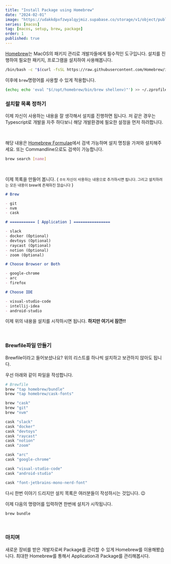 ```yaml
---
title: "Install Package using Homebrew"
date: "2024-02-01"
image: "https://udakkdpxfzwyalqyjmiz.supabase.co/storage/v1/object/public/images/blog-macos.png"
series: [macos]
tag: [macos, setup, brew, package]
order: 1
published: true
---
```


<a href="https://brew.sh/" target="_blank" rel="noreferrer noopener">Homebrew</a>는 MacOS의 패키지 관리로 개발자들에게 필수적인 도구입니다.
설치를 진행하여 필요한 패키지, 프로그램을 설치하여 사용해봅니다.

```bash title="install homebrew"
/bin/bash -c "$(curl -fsSL https://raw.githubusercontent.com/Homebrew/install/HEAD/install.sh)"
```

이후에 `brew`명령어를 사용할 수 있게 적용합니다.

```bash title="set homebrew path"
(echo; echo 'eval "$(/opt/homebrew/bin/brew shellenv)"') >> ~/.zprofile
```

### 설치할 목록 정하기

이제 자신이 사용하는 내용을 잘 생각해서 설치를 진행하면 됩니다. 저 같은 경우는 Typescript로 개발을 자주 하다보니 해당 개발환경에 필요한 설정을 먼저 하려합니다.

<br />

해당 내용은 <a href="https://formulae.brew.sh/" target="_blank" rel="noreferrer noopener">Homebrew Formulae</a>에서 검색 가능하며 설치 명칭을 가져와 설치해주세요.
또는 Commandline으로도 검색이 가능합니다.

```bash title="search brew"
brew search [name]
```

<br />

이제 목록을 만들어 봅니다. ( <small>`주의` 자신이 사용하는 내용으로 추가하시면 됩니다. 그리고 설치하려는 모든 내용이 brew에 존재하진 않습니다</small> )

```markdown title="list to install"
# Brew

- git
- nvm
- cask

# =========== [ Application ] ================

- slack
- docker (Optional)
- devtoys (Optional)
- raycast (Optional)
- notion (Optional)
- zoom (Optional)

# Choose Browser or Both

- google-chrome
- arc
- firefox

# Choose IDE

- visual-studio-code
- intellij-idea
- android-studio
```

이제 위의 내용을 설치를 시작하시면 됩니다. **하지만 여기서 잠깐!!**

<br />

### Brewfile파일 만들기

Brewfile이라고 들어보셨나요? 위의 리스트를 하나씩 설치하고 보관하지 않아도 됩니다.

우선 아래와 같이 파일을 작성합니다.

```bash title="Brewfile"
# Brewfile
brew "tap homebrew/bundle"
brew "tap homebrew/cask-fonts"

brew "cask"
brew "git"
brew "nvm"

cask "slack"
cask "docker"
cask "devtoys"
cask "raycast"
cask "notion"
cask "zoom"

cask "arc"
cask "google-chrome"

cask "visual-studio-code"
cask "android-studio"

cask "font-jetbrains-mono-nerd-font"
```

다시 한번 이야기 드리지만 설치 목록은 여러분들이 작성하시는 것입니다. 😉

이제 다음의 명령어를 입력하면 한번에 설치가 시작됩니다.

```bash
brew bundle
```

<br />

### 마치며

새로운 장비를 받은 개발자로써 Package를 관리할 수 있게 Homebrew를 이용해봤습니다. 최대한 Homebrew를 통해서 Application과 Package를 관리해봅시다.
